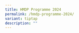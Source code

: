 ```yaml
---
title: HMDP Programme 2024
permalink: /hmdp-programme-2024/
variant: tiptap
description: ""
---
```

